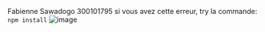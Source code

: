 Fabienne Sawadogo 300101795
si vous avez cette erreur, try la commande:
```npm install```
![image](https://user-images.githubusercontent.com/64863690/195901486-f50e45eb-246f-4b0c-956b-0907d995a329.png)

